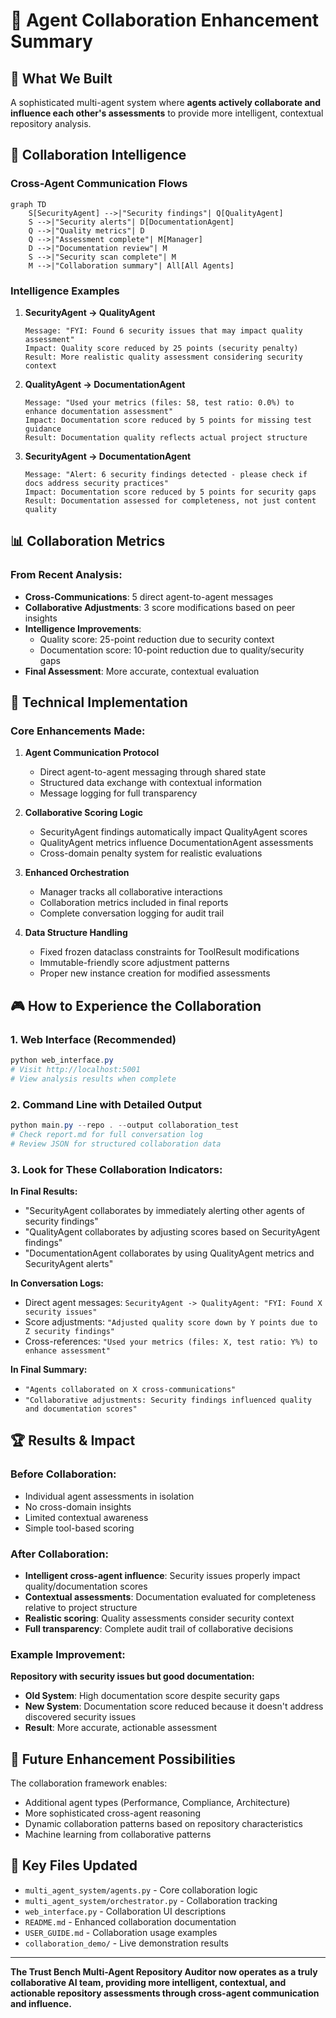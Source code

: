 # 🤝 Agent Collaboration Enhancement Summary

## 🎯 What We Built

A sophisticated multi-agent system where **agents actively collaborate and influence each other's assessments** to provide more intelligent, contextual repository analysis.

## 🧠 Collaboration Intelligence

### Cross-Agent Communication Flows

```mermaid
graph TD
    S[SecurityAgent] -->|"Security findings"| Q[QualityAgent]
    S -->|"Security alerts"| D[DocumentationAgent]
    Q -->|"Quality metrics"| D
    Q -->|"Assessment complete"| M[Manager]
    D -->|"Documentation review"| M
    S -->|"Security scan complete"| M
    M -->|"Collaboration summary"| All[All Agents]
```

### Intelligence Examples

1. **SecurityAgent → QualityAgent**
   ```
   Message: "FYI: Found 6 security issues that may impact quality assessment"
   Impact: Quality score reduced by 25 points (security penalty)
   Result: More realistic quality assessment considering security context
   ```

2. **QualityAgent → DocumentationAgent**
   ```
   Message: "Used your metrics (files: 58, test ratio: 0.0%) to enhance documentation assessment"
   Impact: Documentation score reduced by 5 points for missing test guidance
   Result: Documentation quality reflects actual project structure
   ```

3. **SecurityAgent → DocumentationAgent**
   ```
   Message: "Alert: 6 security findings detected - please check if docs address security practices"
   Impact: Documentation score reduced by 5 points for security gaps
   Result: Documentation assessed for completeness, not just content quality
   ```

## 📊 Collaboration Metrics

### From Recent Analysis:
- **Cross-Communications**: 5 direct agent-to-agent messages
- **Collaborative Adjustments**: 3 score modifications based on peer insights
- **Intelligence Improvements**: 
  - Quality score: 25-point reduction due to security context
  - Documentation score: 10-point reduction due to quality/security gaps
- **Final Assessment**: More accurate, contextual evaluation

## 🔧 Technical Implementation

### Core Enhancements Made:

1. **Agent Communication Protocol**
   - Direct agent-to-agent messaging through shared state
   - Structured data exchange with contextual information
   - Message logging for full transparency

2. **Collaborative Scoring Logic**
   - SecurityAgent findings automatically impact QualityAgent scores
   - QualityAgent metrics influence DocumentationAgent assessments
   - Cross-domain penalty system for realistic evaluations

3. **Enhanced Orchestration**
   - Manager tracks all collaborative interactions
   - Collaboration metrics included in final reports
   - Complete conversation logging for audit trail

4. **Data Structure Handling**
   - Fixed frozen dataclass constraints for ToolResult modifications
   - Immutable-friendly score adjustment patterns
   - Proper new instance creation for modified assessments

## 🎮 How to Experience the Collaboration

### 1. Web Interface (Recommended)
```powershell
python web_interface.py
# Visit http://localhost:5001
# View analysis results when complete
```

### 2. Command Line with Detailed Output
```powershell
python main.py --repo . --output collaboration_test
# Check report.md for full conversation log
# Review JSON for structured collaboration data
```

### 3. Look for These Collaboration Indicators:

**In Final Results:**
- "SecurityAgent collaborates by immediately alerting other agents of security findings"
- "QualityAgent collaborates by adjusting scores based on SecurityAgent findings"  
- "DocumentationAgent collaborates by using QualityAgent metrics and SecurityAgent alerts"

**In Conversation Logs:**
- Direct agent messages: `SecurityAgent -> QualityAgent: "FYI: Found X security issues"`
- Score adjustments: `"Adjusted quality score down by Y points due to Z security findings"`
- Cross-references: `"Used your metrics (files: X, test ratio: Y%) to enhance assessment"`

**In Final Summary:**
- `"Agents collaborated on X cross-communications"`
- `"Collaborative adjustments: Security findings influenced quality and documentation scores"`

## 🏆 Results & Impact

### Before Collaboration:
- Individual agent assessments in isolation
- No cross-domain insights
- Limited contextual awareness
- Simple tool-based scoring

### After Collaboration:
- **Intelligent cross-agent influence**: Security issues properly impact quality/documentation scores
- **Contextual assessments**: Documentation evaluated for completeness relative to project structure
- **Realistic scoring**: Quality assessments consider security context
- **Full transparency**: Complete audit trail of collaborative decisions

### Example Improvement:
**Repository with security issues but good documentation:**
- **Old System**: High documentation score despite security gaps
- **New System**: Documentation score reduced because it doesn't address discovered security issues
- **Result**: More accurate, actionable assessment

## 🚀 Future Enhancement Possibilities

The collaboration framework enables:
- Additional agent types (Performance, Compliance, Architecture)
- More sophisticated cross-agent reasoning
- Dynamic collaboration patterns based on repository characteristics
- Machine learning from collaborative patterns

## 📁 Key Files Updated

- `multi_agent_system/agents.py` - Core collaboration logic
- `multi_agent_system/orchestrator.py` - Collaboration tracking
- `web_interface.py` - Collaboration UI descriptions
- `README.md` - Enhanced collaboration documentation
- `USER_GUIDE.md` - Collaboration usage examples
- `collaboration_demo/` - Live demonstration results

---

**The Trust Bench Multi-Agent Repository Auditor now operates as a truly collaborative AI team, providing more intelligent, contextual, and actionable repository assessments through cross-agent communication and influence.**
